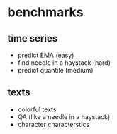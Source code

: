 # benchmarks

## time series
- predict EMA (easy)
- find needle in a haystack (hard)
- predict quantile (medium)

## texts
- colorful texts
- QA (like a needle in a haystack)
- character characterstics
